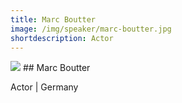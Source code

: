 ```yaml
---
title: Marc Boutter
image: /img/speaker/marc-boutter.jpg
shortdescription: Actor
---
```

<img src="/img/speaker/marc-boutter.jpg">
## Marc Boutter 

Actor | Germany